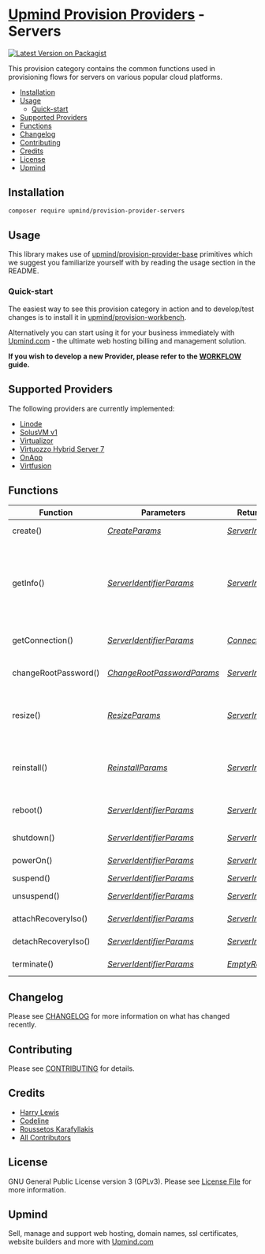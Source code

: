 # [Upmind Provision Providers](https://github.com/upmind-automation) - Servers

[![Latest Version on Packagist](https://img.shields.io/packagist/v/upmind/provision-provider-servers.svg?style=flat-square)](https://packagist.org/packages/upmind/provision-provider-servers)

This provision category contains the common functions used in provisioning flows for servers on various popular cloud platforms.

- [Installation](#installation)
- [Usage](#usage)
  - [Quick-start](#quick-start)
- [Supported Providers](#supported-providers)
- [Functions](#functions)
- [Changelog](#changelog)
- [Contributing](#contributing)
- [Credits](#credits)
- [License](#license)
- [Upmind](#upmind)

## Installation

```bash
composer require upmind/provision-provider-servers
```

## Usage

This library makes use of [upmind/provision-provider-base](https://packagist.org/packages/upmind/provision-provider-base) primitives which we suggest you familiarize yourself with by reading the usage section in the README.

### Quick-start

The easiest way to see this provision category in action and to develop/test changes is to install it in [upmind/provision-workbench](https://github.com/upmind-automation/provision-workbench#readme).

Alternatively you can start using it for your business immediately with [Upmind.com](https://upmind.com/start) - the ultimate web hosting billing and management solution.

**If you wish to develop a new Provider, please refer to the [WORKFLOW](WORKFLOW.md) guide.**

## Supported Providers

The following providers are currently implemented:
  - [Linode](https://www.linode.com/docs/api/)
  - [SolusVM v1](https://docs.solusvm.com/v1/api/API%2Boverview.html)
  - [Virtualizor](https://www.virtualizor.com/docs/admin-api/virtual-servers/)
  - [Virtuozzo Hybrid Server 7](https://docs.virtuozzo.com/legacy/va61/Virtuozzo_Automator_Agent_XML_API_Reference.pdf)
  - [OnApp](https://docs.onapp.com/apim/6.0)
  - [Virtfusion](https://docs.virtfusion.com/api/)

## Functions

| Function | Parameters | Return Data | Description |
|---|---|---|---|
| create() | [_CreateParams_](src/Data/CreateParams.php) | [_ServerInfoResult_](src/Data/ServerInfoResult.php) | Create and boot a new server |
| getInfo() | [_ServerIdentifierParams_](src/Data/ServerIdentifierParams.php) | [_ServerInfoResult_](src/Data/ServerInfoResult.php) | Get information about a server such as its label, current state (running/rebooting etc), image (e.g., ubuntu), size and region |
| getConnection() | [_ServerIdentifierParams_](src/Data/ServerIdentifierParams.php) | [_ConnectionResult_](src/Data/ConnectionResult.php) | Get a command to connect to a server |
| changeRootPassword() | [_ChangeRootPasswordParams_](src/Data/ChangeRootPasswordParams.php) | [_ServerInfoResult_](src/Data/ServerInfoResult.php) | Update the root password used to SSH into a server |
| resize() | [_ResizeParams_](src/Data/ResizeParams.php) | [_ServerInfoResult_](src/Data/ServerInfoResult.php) | Redeploy an existing server with a different resource allocation |
| reinstall() | [_ReinstallParams_](src/Data/ReinstallParams.php) | [_ServerInfoResult_](src/Data/ServerInfoResult.php) | Reinstall (wipe/reset) an existing server server using a particular image |
| reboot() | [_ServerIdentifierParams_](src/Data/ServerIdentifierParams.php) | [_ServerInfoResult_](src/Data/ServerInfoResult.php) | Reboot (shutdown then power-on) a running server |
| shutdown() | [_ServerIdentifierParams_](src/Data/ServerIdentifierParams.php) | [_ServerInfoResult_](src/Data/ServerInfoResult.php) | Shut down a running server |
| powerOn() | [_ServerIdentifierParams_](src/Data/ServerIdentifierParams.php) | [_ServerInfoResult_](src/Data/ServerInfoResult.php) | Boot a powered-off server |
| suspend() | [_ServerIdentifierParams_](src/Data/ServerIdentifierParams.php) | [_ServerInfoResult_](src/Data/ServerInfoResult.php) | Suspend a server |
| unsuspend() | [_ServerIdentifierParams_](src/Data/ServerIdentifierParams.php) | [_ServerInfoResult_](src/Data/ServerInfoResult.php) | Unsuspend a server |
| attachRecoveryIso() | [_ServerIdentifierParams_](src/Data/ServerIdentifierParams.php) | [_ServerInfoResult_](src/Data/ServerInfoResult.php) | Attach recovery ISO |
| detachRecoveryIso() | [_ServerIdentifierParams_](src/Data/ServerIdentifierParams.php) | [_ServerInfoResult_](src/Data/ServerInfoResult.php) | Detach recovery ISO |
| terminate() | [_ServerIdentifierParams_](src/Data/ServerIdentifierParams.php) | [_EmptyResult_](src/Data/EmptyResult.php) | Terminate (delete) an existing server |

## Changelog

Please see [CHANGELOG](CHANGELOG.md) for more information on what has changed recently.

## Contributing

Please see [CONTRIBUTING](CONTRIBUTING.md) for details.

## Credits

 - [Harry Lewis](https://github.com/uphlewis)
 - [Codeline](https://github.com/CodelineNL)
 - [Roussetos Karafyllakis](https://github.com/RoussKS)
 - [All Contributors](../../contributors)

## License

GNU General Public License version 3 (GPLv3). Please see [License File](LICENSE.md) for more information.

## Upmind

Sell, manage and support web hosting, domain names, ssl certificates, website builders and more with [Upmind.com](https://upmind.com/start)
